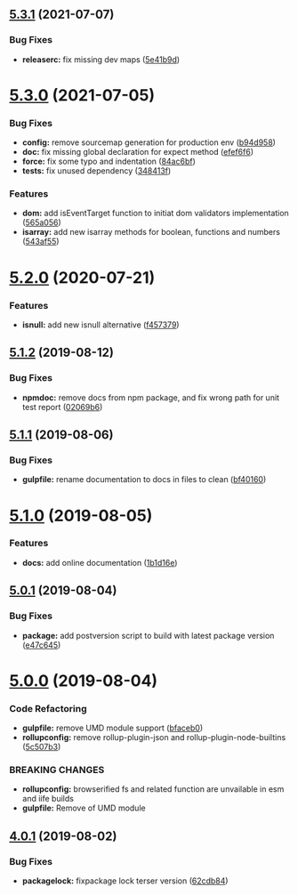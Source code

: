 ## [5.3.1](https://github.com/Itee/itee-validators/compare/v5.3.0...v5.3.1) (2021-07-07)


### Bug Fixes

* **releaserc:** fix missing dev maps ([5e41b9d](https://github.com/Itee/itee-validators/commit/5e41b9d7bb222e91cc72f85c7a699b4a21fef364))

# [5.3.0](https://github.com/Itee/itee-validators/compare/v5.2.0...v5.3.0) (2021-07-05)


### Bug Fixes

* **config:** remove sourcemap generation for production env ([b94d958](https://github.com/Itee/itee-validators/commit/b94d958286b030e031d6ed2a1e7eb4d7a569b753))
* **doc:** fix missing global declaration for expect method ([efef6f6](https://github.com/Itee/itee-validators/commit/efef6f63b4699a2cc579f878bc2ae42ac0706192))
* **force:** fix some typo and indentation ([84ac6bf](https://github.com/Itee/itee-validators/commit/84ac6bfda3221bf6a89ca243c820e3a1d389bd48))
* **tests:** fix unused dependency ([348413f](https://github.com/Itee/itee-validators/commit/348413f515f1a17183f5bb0410fa37277f9cdec7))


### Features

* **dom:** add isEventTarget function to initiat dom validators implementation ([565a056](https://github.com/Itee/itee-validators/commit/565a056732b92146d33378dd783127b97c08c09a))
* **isarray:** add new isarray methods for boolean, functions and numbers ([543af55](https://github.com/Itee/itee-validators/commit/543af5578605303415d379676a72b8511ff7f109))

# [5.2.0](https://github.com/Itee/itee-validators/compare/v5.1.2...v5.2.0) (2020-07-21)


### Features

* **isnull:** add new isnull alternative ([f457379](https://github.com/Itee/itee-validators/commit/f457379c7839f764b859df33cca9d4cddf2fe653))

## [5.1.2](https://github.com/Itee/itee-validators/compare/v5.1.1...v5.1.2) (2019-08-12)


### Bug Fixes

* **npmdoc:** remove docs from npm package, and fix wrong path for unit test report ([02069b6](https://github.com/Itee/itee-validators/commit/02069b6))

## [5.1.1](https://github.com/Itee/itee-validators/compare/v5.1.0...v5.1.1) (2019-08-06)


### Bug Fixes

* **gulpfile:** rename documentation to docs in files to clean ([bf40160](https://github.com/Itee/itee-validators/commit/bf40160))

# [5.1.0](https://github.com/Itee/itee-validators/compare/v5.0.1...v5.1.0) (2019-08-05)


### Features

* **docs:** add online documentation ([1b1d16e](https://github.com/Itee/itee-validators/commit/1b1d16e))

## [5.0.1](https://github.com/Itee/itee-validators/compare/v5.0.0...v5.0.1) (2019-08-04)


### Bug Fixes

* **package:** add postversion script to build with latest package version ([e47c645](https://github.com/Itee/itee-validators/commit/e47c645))

# [5.0.0](https://github.com/Itee/itee-validators/compare/v4.0.1...v5.0.0) (2019-08-04)


### Code Refactoring

* **gulpfile:** remove UMD module support ([bfaceb0](https://github.com/Itee/itee-validators/commit/bfaceb0))
* **rollupconfig:** remove rollup-plugin-json and rollup-plugin-node-builtins ([5c507b3](https://github.com/Itee/itee-validators/commit/5c507b3))


### BREAKING CHANGES

* **rollupconfig:** browserified fs and related function are unvailable in esm and iife builds
* **gulpfile:** Remove of UMD module

## [4.0.1](https://github.com/Itee/itee-validators/compare/v4.0.0...v4.0.1) (2019-08-02)


### Bug Fixes

* **packagelock:** fixpackage lock terser version ([62cdb84](https://github.com/Itee/itee-validators/commit/62cdb84))
